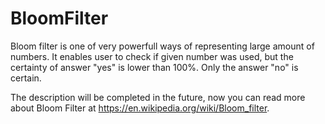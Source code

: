 # BloomFilter

Bloom filter is one of very powerfull ways of representing large amount of numbers. It enables user to check if given number was used, but the certainty of answer "yes" is lower than 100%. Only the answer "no" is certain.

The description will be completed in the future, now you can read more about Bloom Filter at https://en.wikipedia.org/wiki/Bloom_filter.
